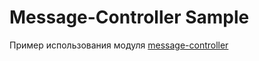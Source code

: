 # Message-Controller Sample

Пример использования модуля [message-controller](../../message-controller/lib-message-controller/)